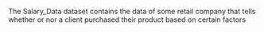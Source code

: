 The Salary_Data dataset contains the data of some retail company that tells whether or nor a client purchased their product based on certain factors